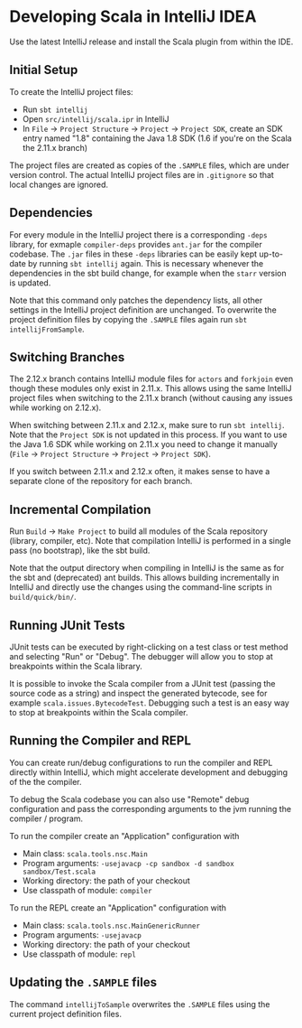 # Developing Scala in IntelliJ IDEA

Use the latest IntelliJ release and install the Scala plugin from within the IDE.

## Initial Setup

To create the IntelliJ project files:

  - Run `sbt intellij`
  - Open `src/intellij/scala.ipr` in IntelliJ
  - In `File` → `Project Structure` → `Project` → `Project SDK`, create an SDK entry
    named "1.8" containing the Java 1.8 SDK (1.6 if you're on the Scala the 2.11.x branch)

The project files are created as copies of the `.SAMPLE` files, which are under version
control. The actual IntelliJ project files are in `.gitignore` so that local changes
are ignored.

## Dependencies

For every module in the IntelliJ project there is a corresponding `-deps` library, for exmaple `compiler-deps` provides `ant.jar` for the compiler codebase.
The `.jar` files in these `-deps` libraries can be easily kept up-to-date by running `sbt intellij` again.
This is necessary whenever the dependencies in the sbt build change, for example when the `starr` version is updated.

Note that this command only patches the dependency lists, all other settings in the IntelliJ project definition are unchanged.
To overwrite the project definition files by copying the `.SAMPLE` files again run `sbt intellijFromSample`.

## Switching Branches

The 2.12.x branch contains IntelliJ module files for `actors` and `forkjoin` even though these modules only exist in 2.11.x.
This allows using the same IntelliJ project files when switching to the 2.11.x branch (without causing any issues while working on 2.12.x).

When switching between 2.11.x and 2.12.x, make sure to run `sbt intellij`.
Note that the `Project SDK` is not updated in this process.
If you want to use the Java 1.6 SDK while working on 2.11.x you need to change it manually (`File` → `Project Structure` → `Project` → `Project SDK`).

If you switch between 2.11.x and 2.12.x often, it makes sense to have a separate clone
of the repository for each branch.

## Incremental Compilation

Run `Build` → `Make Project` to build all modules of the Scala repository (library,
compiler, etc). Note that compilation IntelliJ is performed in a single pass (no
bootstrap), like the sbt build.

Note that the output directory when compiling in IntelliJ is the same as for the
sbt and (deprecated) ant builds. This allows building incrementally in IntelliJ
and directly use the changes using the command-line scripts in `build/quick/bin/`.

## Running JUnit Tests

JUnit tests can be executed by right-clicking on a test class or test method and
selecting "Run" or "Debug". The debugger will allow you to stop at breakpoints
within the Scala library.

It is possible to invoke the Scala compiler from a JUnit test (passing the source
code as a string) and inspect the generated bytecode, see for example
`scala.issues.BytecodeTest`. Debugging such a test is an easy way to stop at
breakpoints within the Scala compiler.

## Running the Compiler and REPL

You can create run/debug configurations to run the compiler and REPL directly within
IntelliJ, which might accelerate development and debugging of the the compiler.

To debug the Scala codebase you can also use "Remote" debug configuration and pass
the corresponding arguments to the jvm running the compiler / program.

To run the compiler create an "Application" configuration with
  - Main class: `scala.tools.nsc.Main`
  - Program arguments: `-usejavacp -cp sandbox -d sandbox sandbox/Test.scala`
  - Working directory: the path of your checkout
  - Use classpath of module: `compiler`

To run the REPL create an "Application" configuration with
  - Main class: `scala.tools.nsc.MainGenericRunner`
  - Program arguments: `-usejavacp`
  - Working directory: the path of your checkout
  - Use classpath of module: `repl`

## Updating the `.SAMPLE` files

The command `intellijToSample` overwrites the `.SAMPLE` files using the current project definition files.
